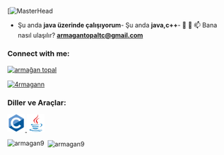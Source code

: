 [![MasterHead](http://yandex-images.clstorage.net/9gUMm7371/c642f67Fug/o0BMXlUlAMv-9UA9mFXQhK40VIQpk0ZHXRedgMYNRAxeAEXcZAbHco4wkrQjM2gPHhwFFByl9_gyK6lY8_BC8bBHDxIWZB-To7JafNRS2YCxf0nMKdRaFVYAhtiZDBQxOHk8_F9woAqvHb2hMHAkFUpDBBRR7aeiZ2O7T5ycVKaATHVrZDJ5_9fuBCi-cveNg0NfhhDqdSB6HuXa5kxTKypfJ81JbZ4xnQ6CpCZtRCtzSxULRJWUgW4onUqgqzqAmmRfUnMVfsTb0yE1oVDHlZ5Qc4MOxFw_UwHV-9RQbhQoUgjyRn6bFYcuhp8fQWk5UkYGMkiOnZdSL5xokrkMk61PQG1eAk3W-MADBatO2ZmxTH2XHs1fLW0Yzc7lUEwIC0wl1Gx6iw69LaKeJXFCI1t6EB1IhrK6YT6WW5mMGoK9SlV1dSdc39zuCBOIYf2OvVNJkDLWeRVFH9Hj015XHRFUHuhoSaQRgzq7vypEehhTeCcWR6ehjG0OiWyFjAWnnkduTE8zX-TN4BQNk3PgmLNLargo92M-cB3O1-ZLRCgSexjOelO_KKEtub0hY00_QV0UEmeio555DoJcirQWq5RZfV5FLl_R-eoHL5pV4ZOxVlCwH_ZADlc25fTuR1IvFlc473llmxCCFpGvNF5POEhVGBBmh6GCQj2NWY6SDbu7UHZcSRVh1dTVKAuMTfyvhnZiiDzyWjRNNsXU43VAHAtbGcdJdrUPgxGWvAVCQjRtYScAWo60nGQ9n1WLkQKzvFhhdncHftzNzCsNuFXQjZNJXJAU_l0wZxnz4MpHchYycSTuclqAMKIznYweT0g6cVQzOEqVjqxoJZ9zpKshuLNCS2VCGUPl2dcMA5ZP-YS_SUmREN9OIHwQxfLMV2MmIVE26XBQowiOJrqmBHFdJWF5DSdkt4avQSGud5uIA6SbY2FJdwdE6t3FACCjQsOKsGlslDP5WRZsNvfs6l8)

- Şu anda **java üzerinde çalışıyorum**- Şu anda **java,c++**- 🔭 🌱 📫 Bana nasıl ulaşılır? **armagantopaltc@gmail.com**



<h3 align="left">Connect with me:</h3><p align="left">
<a href="https://linkedin.com/in/armağan topal" target="blank"><img align="center" src="https://raw.githubusercontent.com/rahuldkjain/github-profile-readme-generator/master/src/images/icons/Social/linked-in-alt.svg" alt="armağan topal" height="30" width="40" /></a>

<a href="https://instagram.com/4rmagann" target="blank"><img align="center" src="https://raw.githubusercontent.com/rahuldkjain/github-profile-readme-generator/master/src/images/icons/Social/instagram.svg" alt="4rmagann" height="30" width="40" /></a></p><h3 align="left">Diller ve Araçlar:</h3>



<p align="left"> <a href="https://www.cprogramming.com/" target="_blank" rel="noreferrer"> <img src="https://raw.githubusercontent.com/devicons/devicon/master/icons/c/c-original.svg" alt="c" width="40" height="40"/> </a> <a href="https://www.java.com" target="_blank" rel="noreferrer"> <img src="https://raw.githubusercontent.com/devicons/devicon/master/icons/java/java-original.svg" alt="java" width="40" height="40"/> </a> </p>

<p><img align="left" src="https://github-readme-stats.vercel.app/api/top-langs?username=armagan9&show_icons=true&locale=en&layout=compact" alt="armagan9" /></p><p>

&nbsp; <img align="center" src="https://github-readme-stats.vercel.app/api?username=armagan9&show_icons=true&locale=en" alt="armagan9" /></p>
